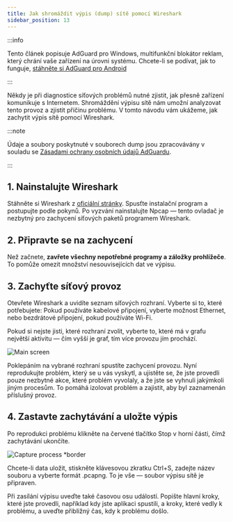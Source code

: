 ```yaml
---
title: Jak shromáždit výpis (dump) sítě pomocí Wireshark
sidebar_position: 13
---
```


:::info

Tento článek popisuje AdGuard pro Windows, multifunkční blokátor reklam, který chrání vaše zařízení na úrovni systému. Chcete-li se podívat, jak to funguje, [stáhněte si AdGuard pro Android](https://agrd.io/download-kb-adblock)

:::

Někdy je při diagnostice síťových problémů nutné zjistit, jak přesně zařízení komunikuje s Internetem. Shromáždění výpisu sítě nám umožní analyzovat tento provoz a zjistit příčinu problému. V tomto návodu vám ukážeme, jak zachytit výpis sítě pomocí Wireshark.

:::note

Údaje a soubory poskytnuté v souborech dump jsou zpracovávány v souladu se [Zásadami ochrany osobních údajů AdGuardu](https://adguard.com/privacy.html).

:::

## 1. Nainstalujte Wireshark

Stáhněte si Wireshark z [oficiální stránky](https://www.wireshark.org/download.html). Spusťte instalační program a postupujte podle pokynů. Po vyzvání nainstalujte Npcap — tento ovladač je nezbytný pro zachycení síťových paketů programem Wireshark.

## 2. Připravte se na zachycení

Než začnete, **zavřete všechny nepotřebné programy a záložky prohlížeče**. To pomůže omezit množství nesouvisejících dat ve výpisu.

## 3. Zachyťte síťový provoz

Otevřete Wireshark a uvidíte seznam síťových rozhraní. Vyberte si to, které potřebujete: Pokud používáte kabelové připojení, vyberte možnost Ethernet, nebo bezdrátové připojení, pokud používáte Wi-Fi.

Pokud si nejste jisti, které rozhraní zvolit, vyberte to, které má v grafu největší aktivitu — čím vyšší je graf, tím více provozu jím prochází.

![Main screen](https://cdn.adtidy.org/content/kb/ad_blocker/windows/solving-problems/main_screen.png)

Poklepáním na vybrané rozhraní spustíte zachycení provozu. Nyní reprodukujte problém, který se u vás vyskytl, a ujistěte se, že jste provedli pouze nezbytné akce, které problém vyvolaly, a že jste se vyhnuli jakýmkoli jiným procesům. To pomáhá izolovat problém a zajistit, aby byl zaznamenán příslušný provoz.

## 4. Zastavte zachytávání a uložte výpis

Po reprodukci problému klikněte na červené tlačítko Stop v horní části, čímž zachytávání ukončíte.

![Capture process \*border](https://cdn.adtidy.org/content/kb/ad_blocker/windows/solving-problems/capturing_process.png)

Chcete-li data uložit, stiskněte klávesovou zkratku Ctrl+S, zadejte název souboru a vyberte formát .pcapng. To je vše — soubor výpisu sítě je připraven.

Při zasílání výpisu uveďte také časovou osu událostí. Popište hlavní kroky, které jste provedli, například kdy jste aplikaci spustili, a kroky, které vedly k problému, a uveďte přibližný čas, kdy k problému došlo.
